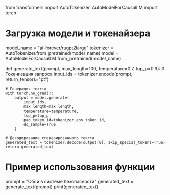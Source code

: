 from transformers import AutoTokenizer, AutoModelForCausalLM
import torch

# Загрузка модели и токенайзера
model_name = "ai-forever/rugpt2large"
tokenizer = AutoTokenizer.from_pretrained(model_name)
model = AutoModelForCausalLM.from_pretrained(model_name)

def generate_text(prompt, max_length=100, temperature=0.7, top_p=0.9):
    # Токенизация запроса
    input_ids = tokenizer.encode(prompt, return_tensors="pt")
    
    # Генерация текста
    with torch.no_grad():
        output = model.generate(
            input_ids,
            max_length=max_length,
            temperature=temperature,
            top_p=top_p,
            pad_token_id=tokenizer.eos_token_id,
            do_sample=True
        )
    
    # Декодирование сгенерированного текста
    generated_text = tokenizer.decode(output[0], skip_special_tokens=True)
    return generated_text

# Пример использования функции
prompt = "Сбой в системе безопасности"
generated_text = generate_text(prompt)
print(generated_text)
